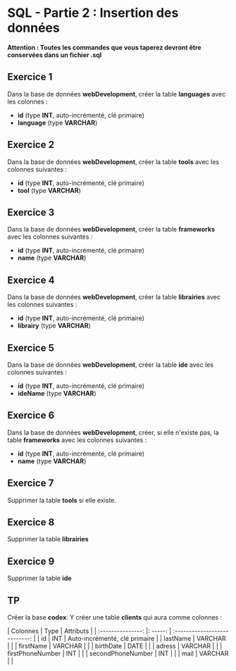 # SQL - Partie 2 : Insertion des données

**Attention : Toutes les commandes que vous taperez devront être conservées dans un fichier .sql**

## Exercice 1
Dans la base de données **webDevelopment**, créer la table **languages** avec les colonnes :
- **id** (type **INT**, auto-incrémenté, clé primaire)
- **language** (type **VARCHAR**)

## Exercice 2
Dans la base de données **webDevelopment**, créer la table **tools** avec les colonnes suivantes :
- **id** (type **INT**, auto-incrémenté, clé primaire)
- **tool** (type **VARCHAR**)

## Exercice 3
Dans la base de données **webDevelopment**, créer la table **frameworks** avec les colonnes suivantes :
- **id** (type **INT**, auto-incrémenté, clé primaire)
- **name** (type **VARCHAR**)

## Exercice 4
Dans la base de données **webDevelopment**, créer la table **librairies** avec les colonnes suivantes :
- **id** (type **INT**, auto-incrémenté, clé primaire)
- **librairy** (type **VARCHAR**)

## Exercice 5
Dans la base de données **webDevelopment**, créer la table **ide** avec les colonnes suivantes :
- **id** (type **INT**, auto-incrémenté, clé primaire)
- **ideName** (type **VARCHAR**)

## Exercice 6
Dans la base de données **webDevelopment**, créer, si elle n'existe pas, la table **frameworks** avec les colonnes suivantes :
- **id** (type **INT**, auto-incrémenté, clé primaire)
- **name** (type **VARCHAR**)

## Exercice 7
Supprimer la table **tools** si elle existe.

## Exercice 8
Supprimer la table **librairies**

## Exercice 9
Supprimer la table **ide**

## TP
Créer la base **codex**. Y créer une table **clients** qui aura comme colonnes :

| Colonnes          | Type    | Attributs                     |
| :---------------: |: -----: | :---------------------------: |
| id                | INT     | Auto-incrémenté, clé primaire |
| lastName          | VARCHAR |                               |
| firstName         | VARCHAR |                               |
| birthDate         | DATE    |                               |
| adress            | VARCHAR |                               |
| firstPhoneNumber  | INT     |                               |
| secondPhoneNumber | INT     |                               |
| mail              | VARCHAR |                               |
